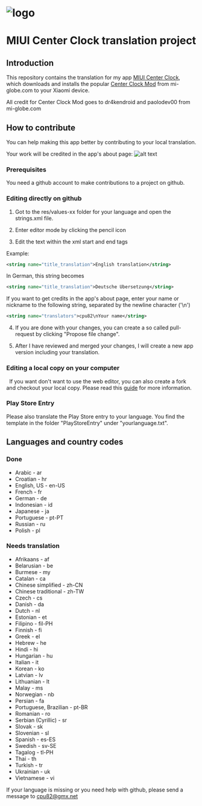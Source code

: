 # ![logo](http://i.imgur.com/yundeJX.png)
# MIUI Center Clock translation project

## Introduction

This repository contains the translation for my app [MIUI Center Clock](https://play.google.com/store/apps/details?id=com.cpu82.miuicenterclock), which downloads and installs the popular [Center Clock Mod](http://forum.mi-globe.com/general-development-f34/mod-miui-v8-center-clock-mod-t67.html) from mi-globe.com to your Xiaomi device.

All credit for Center Clock Mod goes to dr4kendroid and paolodev00 from mi-globe.com

## How to contribute

You can help making this app better by contributing to your local translation.

Your work will be credited in the app's about page:
![alt text](http://imgur.com/9VIn4o6.png)

### Prerequisites

You need a github account to make contributions to a project on github.

### Editing directly on github

1. Got to the res/values-xx folder for your language and open the strings.xml file.

2. Enter editor mode by clicking the pencil icon

3. Edit the text within the xml start and end tags

Example:
```xml
<string name="title_translation">English translation</string>
```
In German, this string becomes
```xml
<string name="title_translation">Deutsche Übersetzung</string>
```
If you want to get credits in the app's about page, enter your name or nickname to the following string, separated by the newline character ('\n')
```xml
<string name="translators">cpu82\nYour name</string>
```

4. If you are done with your changes, you can create a so called pull-request by clicking "Propose file change".

5. After I have reviewed and merged your changes, I will create a new app version including your translation.

### Editing a local copy on your computer
 
If you want don't want to use the web editor, you can also create a fork and checkout your local copy.
Please read this [guide](https://guides.github.com/activities/forking/) for more information.

### Play Store Entry

Please also translate the Play Store entry to your language.
You find the template in the folder "PlayStoreEntry" under "yourlanguage.txt".

## Languages and country codes

### Done
* Arabic - ar
* Croatian - hr
* English, US - en-US
* French - fr
* German - de
* Indonesian - id
* Japanese - ja
* Portuguese - pt-PT 
* Russian - ru
* Polish - pl

### Needs translation
* Afrikaans - af
* Belarusian - be
* Burmese - my
* Catalan - ca
* Chinese simplified - zh-CN
* Chinese traditional - zh-TW
* Czech - cs
* Danish - da
* Dutch - nl
* Estonian - et
* Filipino - fil-PH
* Finnish - fi
* Greek - el
* Hebrew - he
* Hindi - hi
* Hungarian - hu
* Italian - it
* Korean - ko
* Latvian - lv
* Lithuanian - lt
* Malay - ms
* Norwegian - nb
* Persian - fa
* Portuguese, Brazilian - pt-BR
* Romanian - ro
* Serbian (Cyrillic) - sr
* Slovak - sk
* Slovenian - sl
* Spanish - es-ES
* Swedish - sv-SE
* Tagalog - tl-PH
* Thai - th
* Turkish - tr
* Ukrainian - uk
* Vietnamese - vi


If your language is missing or you need help with github, please send a message to cpu82@gmx.net
